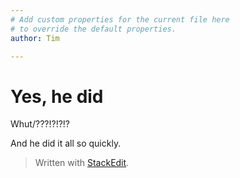 ```yaml
---
# Add custom properties for the current file here
# to override the default properties.
author: Tim

---
```


<h1 id="yes-he-did">Yes, he did</h1>
<p>Whut/???!?!?!?</p>
<p>And he did it all so quickly.</p>
<blockquote>
<p>Written with <a href="https://stackedit.io/">StackEdit</a>.</p>
</blockquote>

